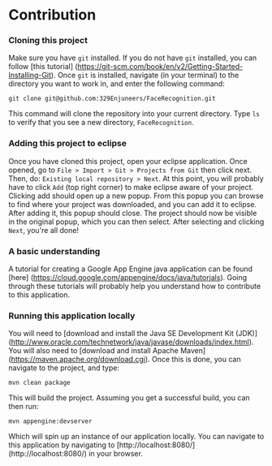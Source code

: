 # Contribution

### Cloning this project
Make sure you have `git` installed. If you do not have `git`
installed, you can follow
[this tutorial] (https://git-scm.com/book/en/v2/Getting-Started-Installing-Git).
Once `git` is installed, navigate (in your terminal) to the directory you
want to work in, and enter the following command:
```
git clone git@github.com:329Enjuneers/FaceRecognition.git
```
This command will clone the repository into your current directory. Type
`ls` to verify that you see a new directory, `FaceRecognition`.


### Adding this project to eclipse
Once you have cloned this project, open your eclipse application. Once opened,
go to `File > Import > Git > Projects from Git` then click next. Then, do:
 `Existing local repository > Next`. At this point, you will probably have to
 click `Add` (top right corner) to make eclipse aware of your project. Clicking
 add should open up a new popup. From this popup you can browse to find where
 your project was downloaded, and you can add it to eclipse. After adding it,
 this popup should close. The project should now be visible in the original
 popup, which you can then select. After selecting and clicking `Next`, you're
 all done!


### A basic understanding
A tutorial for creating a Google App Engine java application can be found
[here] (https://cloud.google.com/appengine/docs/java/tutorials). Going
through these tutorials will probably help you understand how to contribute
to this application.

### Running this application locally
You will need to [download and install the Java SE Development Kit (JDK)] (http://www.oracle.com/technetwork/java/javase/downloads/index.html).
You will also need to [download and install Apache Maven]
(https://maven.apache.org/download.cgi).
Once this is done, you can navigate to the project, and type:
```
mvn clean package
```
This will build the project.
Assuming you get a successful build, you can then run:
```
mvn appengine:devserver
```
Which will spin up an instance of our application locally. You can navigate
to this application by navigating to
[http://localhost:8080/] (http://localhost:8080/) in your browser.

